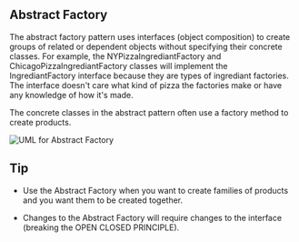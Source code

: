 ## Abstract Factory

The abstract factory pattern uses interfaces (object composition) to create groups of related or dependent objects without specifying their concrete classes.  For example, the NYPizzaIngrediantFactory and ChicagoPizzaIngrediantFactory classes will implement the IngrediantFactory interface because they are types of ingrediant factories.  The interface doesn't care what kind of pizza the factories make or have any knowledge of how it's made.  

The concrete classes in the abstract pattern often use a factory method to create products.


![UML for Abstract Factory](https://user-images.githubusercontent.com/22779199/35650537-714dd846-06aa-11e8-8f45-185ebf476afc.png)

## Tip

- Use the Abstract Factory when you want to create families of products and you want them to be created together.

- Changes to the Abstract Factory will require changes to the interface (breaking the OPEN CLOSED PRINCIPLE).


  


